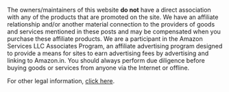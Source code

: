 <!-- TITLE: Affiliate Disclosure -->

The owners/maintainers of this website **do not** have a direct association with any of the products that are promoted on the site. We have an affiliate relationship and/or another material connection to the providers of goods and services mentioned in these posts and may be compensated when you purchase these affiliate products. We are a participant in the Amazon Services LLC Associates Program, an affiliate advertising program designed to provide a means for sites to earn advertising fees by advertising and linking to Amazon.in. You should always perform due diligence before buying goods or services from anyone via the Internet or offline.

For other legal information, [click here](/about).
